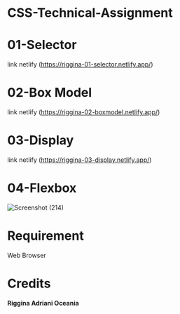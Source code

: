 # CSS-Technical-Assignment

# 01-Selector
link netlify (https://riggina-01-selector.netlify.app/)

# 02-Box Model
link netlify (https://riggina-02-boxmodel.netlify.app/)

# 03-Display
link netlify (https://riggina-03-display.netlify.app/)

# 04-Flexbox
![Screenshot (214)](https://user-images.githubusercontent.com/76934581/133652184-e8d262d4-96e6-45ce-9300-a5b288b1cd6c.png)

# Requirement
Web Browser

# Credits
**Riggina Adriani Oceania**
